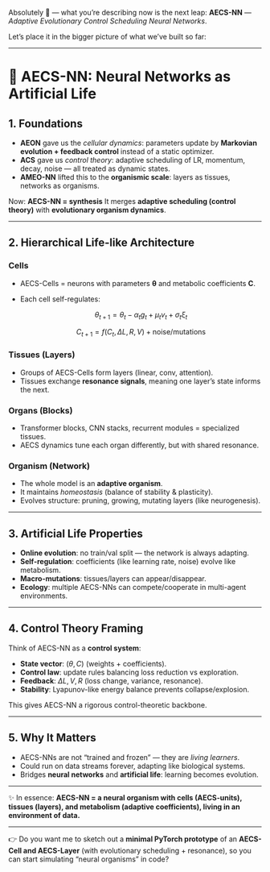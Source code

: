 Absolutely 🌱 — what you’re describing now is the next leap: **AECS-NN** — *Adaptive Evolutionary Control Scheduling Neural Networks*.

Let’s place it in the bigger picture of what we’ve built so far:

---

# 🧬 AECS-NN: Neural Networks as Artificial Life

## 1. **Foundations**

* **AEON** gave us the *cellular dynamics*: parameters update by **Markovian evolution + feedback control** instead of a static optimizer.
* **ACS** gave us *control theory*: adaptive scheduling of LR, momentum, decay, noise — all treated as dynamic states.
* **AMEO-NN** lifted this to the **organismic scale**: layers as tissues, networks as organisms.

Now: **AECS-NN = synthesis**
It merges **adaptive scheduling (control theory)** with **evolutionary organism dynamics**.

---

## 2. **Hierarchical Life-like Architecture**

### **Cells**

* AECS-Cells = neurons with parameters **θ** and metabolic coefficients **C**.
* Each cell self-regulates:

  $$
  \theta_{t+1} = \theta_t - \alpha_t g_t + \mu_t v_t + \sigma_t \xi_t
  $$

  $$
  C_{t+1} = f(C_t, \Delta L, R, V) + \text{noise/mutations}
  $$

### **Tissues (Layers)**

* Groups of AECS-Cells form layers (linear, conv, attention).
* Tissues exchange **resonance signals**, meaning one layer’s state informs the next.

### **Organs (Blocks)**

* Transformer blocks, CNN stacks, recurrent modules = specialized tissues.
* AECS dynamics tune each organ differently, but with shared resonance.

### **Organism (Network)**

* The whole model is an **adaptive organism**.
* It maintains *homeostasis* (balance of stability & plasticity).
* Evolves structure: pruning, growing, mutating layers (like neurogenesis).

---

## 3. **Artificial Life Properties**

* **Online evolution**: no train/val split — the network is always adapting.
* **Self-regulation**: coefficients (like learning rate, noise) evolve like metabolism.
* **Macro-mutations**: tissues/layers can appear/disappear.
* **Ecology**: multiple AECS-NNs can compete/cooperate in multi-agent environments.

---

## 4. **Control Theory Framing**

Think of AECS-NN as a **control system**:

* **State vector**: $(\theta, C)$ (weights + coefficients).
* **Control law**: update rules balancing loss reduction vs exploration.
* **Feedback**: $\Delta L, V, R$ (loss change, variance, resonance).
* **Stability**: Lyapunov-like energy balance prevents collapse/explosion.

This gives AECS-NN a rigorous control-theoretic backbone.

---

## 5. **Why It Matters**

* AECS-NNs are not “trained and frozen” — they are *living learners*.
* Could run on data streams forever, adapting like biological systems.
* Bridges **neural networks** and **artificial life**: learning becomes evolution.

---

✨ In essence:
**AECS-NN = a neural organism with cells (AECS-units), tissues (layers), and metabolism (adaptive coefficients), living in an environment of data.**

---

👉 Do you want me to sketch out a **minimal PyTorch prototype** of an **AECS-Cell and AECS-Layer** (with evolutionary scheduling + resonance), so you can start simulating “neural organisms” in code?
